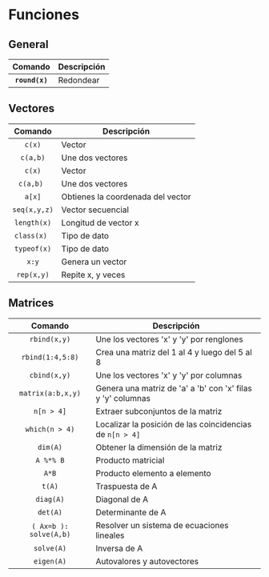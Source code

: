 # Funciones

## General

| Comando | Descripción |
| :---: | ------------- |
|**` round(x) `** | Redondear  |

## Vectores

| Comando | Descripción |
| :---: | ------------- |
|`c(x)`| Vector  |
|`c(a,b)`| Une dos vectores|
|`c(x)` |Vector 
|`c(a,b) `| Une dos vectores |
|`a[x]` | Obtienes la coordenada del vector |
|`seq(x,y,z)`| Vector secuencial |
|`length(x)` | Longitud de vector x |
|`class(x) `| Tipo de dato |
|`typeof(x)` | Tipo de dato |
|`x:y`| Genera un vector |
|`rep(x,y)` | Repite x, y veces |


## Matrices

| Comando | Descripción |
| :---: | ------------- |
|`rbind(x,y)`| Une los vectores 'x' y 'y' por renglones|
|`rbind(1:4,5:8)`| Crea una matriz del 1 al 4 y luego del 5 al 8|
|`cbind(x,y)`| Une los vectores 'x' y 'y' por columnas|
|`matrix(a:b,x,y)`| Genera una matriz de 'a' a 'b' con 'x' filas y 'y' columnas|
|`n[n > 4]`| Extraer subconjuntos de la matriz|
|`which(n > 4)`| Localizar la posición de las coincidencias de `n[n > 4] `|
|`dim(A)`| Obtener la dimensión de la matriz|
|`A %*% B`| Producto matricial|
|`A*B`| Producto elemento a elemento|
|`t(A)`| Traspuesta de A|
|`diag(A)`| Diagonal de A|
|`det(A)`| Determinante de A|
|`( Ax=b ): solve(A,b)`| Resolver un sistema de ecuaciones lineales|
|`solve(A)`| Inversa de A|
|`eigen(A)`| Autovalores y autovectores|
